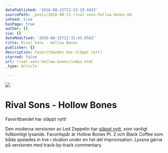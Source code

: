 ```yaml
---
datePublished: '2016-08-22T22:33:19.443Z'
sourcePath: _posts/2016-08-21-rival-sons-hollow-bones.md
inFeed: true
hasPage: true
author: []
via: {}
dateModified: '2016-08-22T22:31:43.056Z'
title: Rival Sons - Hollow Bones
publisher: {}
description: Favoritbandet har släppt nytt!
starred: false
url: rival-sons-hollow-bones/index.html
_type: Article

---
```

![](https://the-grid-user-content.s3-us-west-2.amazonaws.com/02ac0337-832a-433c-9c0d-a5e715f08b2c.jpg)

# Rival Sons - Hollow Bones

Favoritbandet har släppt nytt!

Den moderna versionen av Led Zeppelin har [släppt nytt][0], som vanligt fullkomligt lysande. Favoritspår är Hollow Bones Pt. 2 och Black Coffee som båda spelades in live i studion under en hel del improvisation. Lyssna gärna på versionen med track-by-track commentary.

[0]: https://open.spotify.com/album/7hKJMKE01FvUJEVxY8bBOT